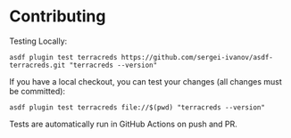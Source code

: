 # Contributing

Testing Locally:

```shell
asdf plugin test terracreds https://github.com/sergei-ivanov/asdf-terracreds.git "terracreds --version"
```

If you have a local checkout, you can test your changes (all changes must be committed):

```shell
asdf plugin test terracreds file://$(pwd) "terracreds --version"
```

Tests are automatically run in GitHub Actions on push and PR.
